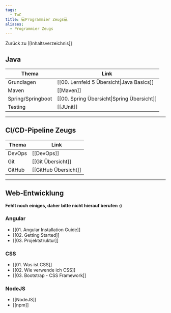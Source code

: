 ```yaml
---
tags:
  - ToC
title: 💻Programmier Zeugs💻
aliases:
  - Programmier Zeugs
---
```

Zurück zu [[Inhaltsverzeichnis]]
## Java 

|Thema|Link|
|---|---|
|Grundlagen|[[00. Lernfeld 5 Übersicht\|Java Basics]] |
|Maven|[[Maven]]|
|Spring/Springboot|[[00. Spring Übersicht\|Spring Übersicht]] |
|Testing|[[JUnit]]|

---

## CI/CD-Pipeline Zeugs


|Thema|Link|
|---|---|
|DevOps|[[DevOps]]|
|Git|[[Git Übersicht]]|
|GitHub|[[GitHub Übersicht]]|


---
## Web-Entwicklung
**Fehlt noch einiges, daher bitte nicht hierauf berufen :)**
### Angular

- [[01. Angular Installation Guide]]
- [[02. Getting Started]]
- [[03. Projektstruktur]]
### CSS
- [[01. Was ist CSS]]
- [[02. Wie verwende ich CSS]]
- [[03. Bootstrap - CSS Framework]]

### NodeJS
- [[NodeJS]]
- [[npm]]